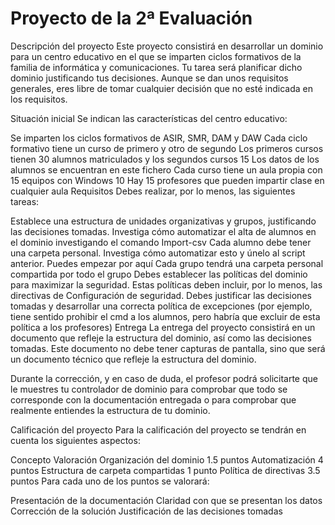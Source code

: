 # Proyecto de la 2ª Evaluación
Descripción del proyecto
Este proyecto consistirá en desarrollar un dominio para un centro educativo en el que se imparten ciclos formativos de la familia de informática y comunicaciones. Tu tarea será planificar dicho dominio justificando tus decisiones. Aunque se dan unos requisitos generales, eres libre de tomar cualquier decisión que no esté indicada en los requisitos.

Situación inicial
Se indican las características del centro educativo:

Se imparten los ciclos formativos de ASIR, SMR, DAM y DAW
Cada ciclo formativo tiene un curso de primero y otro de segundo
Los primeros cursos tienen 30 alumnos matriculados y los segundos cursos 15
Los datos de los alumnos se encuentran en este fichero
Cada curso tiene un aula propia con 15 equipos con Windows 10
Hay 15 profesores que pueden impartir clase en cualquier aula
Requisitos
Debes realizar, por lo menos, las siguientes tareas:

Establece una estructura de unidades organizativas y grupos, justificando las decisiones tomadas.
Investiga cómo automatizar el alta de alumnos en el dominio investigando el comando Import-csv
Cada alumno debe tener una carpeta personal. Investiga cómo automatizar esto y únelo al script anterior. Puedes empezar por aquí
Cada grupo tendrá una carpeta personal compartida por todo el grupo
Debes establecer las políticas del dominio para maximizar la seguridad. Estas políticas deben incluir, por lo menos, las directivas de Configuración de seguridad. Debes justificar las decisiones tomadas y desarrollar una correcta política de excepciones (por ejemplo, tiene sentido prohibir el cmd a los alumnos, pero habría que excluir de esta política a los profesores)
Entrega
La entrega del proyecto consistirá en un documento que refleje la estructura del dominio, así como las decisiones tomadas. Este documento no debe tener capturas de pantalla, sino que será un documento técnico que refleje la estructura del dominio.

Durante la corrección, y en caso de duda, el profesor podrá solicitarte que le muestres tu controlador de dominio para comprobar que todo se corresponde con la documentación entregada o para comprobar que realmente entiendes la estructura de tu dominio.

Calificación del proyecto
Para la calificación del proyecto se tendrán en cuenta los siguientes aspectos:

Concepto	Valoración
Organización del dominio	1.5 puntos
Automatización	4 puntos
Estructura de carpeta compartidas	1 punto
Política de directivas	3.5 puntos
Para cada uno de los puntos se valorará:

Presentación de la documentación
Claridad con que se presentan los datos
Corrección de la solución
Justificación de las decisiones tomadas